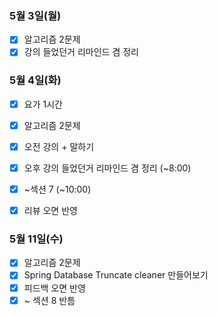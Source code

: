 ### 5월 3일(월)
- [x] 알고리즘 2문제
- [x] 강의 들었던거 리마인드 겸 정리

### 5월 4일(화)
- [x] 요가 1시간
- [x] 알고리즘 2문제
- [x] 오전 강의 + 말하기

- [x] 오후 강의 들었던거 리마인드 겸 정리 (~8:00)
- [x] ~섹션 7 (~10:00)
- [x] 리뷰 오면 반영

### 5월 11일(수)
- [x] 알고리즘 2문제
- [x] Spring Database Truncate cleaner 만들어보기
- [x] 피드백 오면 반영
- [x] ~ 섹션 8 반틈
